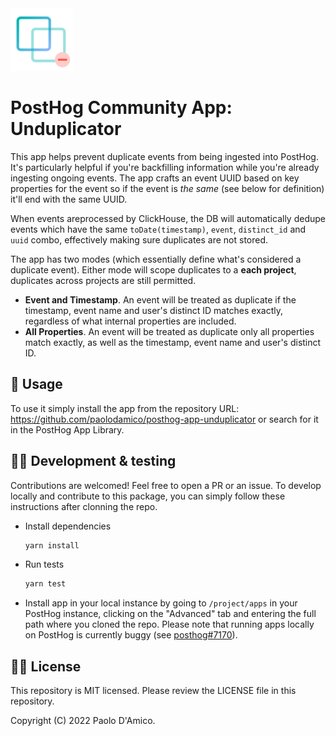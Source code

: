 <img src="logo.png" alt="Unduplicator app logo" height="100" />

# PostHog Community App: Unduplicator

This app helps prevent duplicate events from being ingested into PostHog. It's particularly helpful if you're backfilling information while you're already ingesting ongoing events. The app crafts an event UUID based on key properties for the event so if the event is _the same_ (see below for definition) it'll end with the same UUID.

When events areprocessed by ClickHouse, the DB will automatically dedupe events which have the same `toDate(timestamp)`,
`event`, `distinct_id` and `uuid` combo, effectively making sure duplicates are not stored.

The app has two modes (which essentially define what's considered a duplicate event). Either mode will scope duplicates to a **each project**, duplicates across projects are still permitted.

-   **Event and Timestamp**. An event will be treated as duplicate if the timestamp, event name and user's distinct ID matches exactly, regardless of what internal properties are included.
-   **All Properties**. An event will be treated as duplicate only all properties match exactly, as well as the timestamp, event name and user's distinct ID.

## 🚀 Usage

To use it simply install the app from the repository URL: https://github.com/paolodamico/posthog-app-unduplicator or search for it in the PostHog App Library.

## 🧑‍💻 Development & testing

Contributions are welcomed! Feel free to open a PR or an issue. To develop locally and contribute to this package, you can simply follow these instructions after clonning the repo.

-   Install dependencies
    ```bash
    yarn install
    ```
-   Run tests
    ```bash
    yarn test
    ```
-   Install app in your local instance by going to `/project/apps` in your PostHog instance, clicking on the "Advanced" tab and entering the full path where you cloned the repo. Please note that running apps locally on PostHog is currently buggy (see [posthog#7170](https://github.com/PostHog/posthog/issues/7170)).

## 🧑‍⚖️ License

This repository is MIT licensed. Please review the LICENSE file in this repository.

Copyright (C) 2022 Paolo D'Amico.
